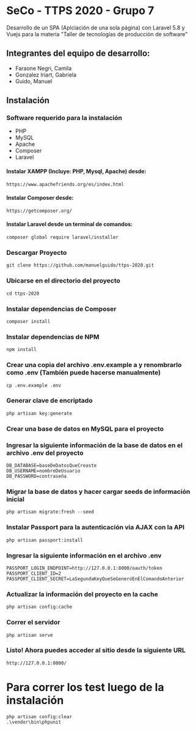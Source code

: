 # SeCo - TTPS 2020 - Grupo 7
Desarrollo de un SPA (Aplciación de una sola página) con Laravel 5.8 y Vuejs para la materia "Taller de tecnologías de producción de software"

## Integrantes del equipo de desarrollo:
* Faraone Negri, Camila
* Gonzalez Iriart, Gabriela
* Guido, Manuel

## Instalación

### Software requerido para la instalación
* PHP
* MySQL
* Apache
* Composer
* Laravel

#### Instalar XAMPP (Incluye: PHP, Mysql, Apache) desde:
```
https://www.apachefriends.org/es/index.html
```

#### Instalar Composer desde:
```
https://getcomposer.org/
```

#### Instalar Laravel desde un terminal de comandos:
```
composer global require laravel/installer
```

### Descargar Proyecto
```
git clone https://github.com/manuelguido/ttps-2020.git
```

### Ubicarse en el directorio del proyecto
```
cd ttps-2020
```

### Instalar dependencias de Composer
```
composer install
```

### Instalar dependencias de NPM
```
npm install
```

### Crear una copia del archivo .env.example a y renombrarlo como .env (También puede hacerse manualmente)
```
cp .env.example .env
```

### Generar clave de encriptado
```
php artisan key:generate
```

### Crear una base de datos en MySQL para el proyecto


### Ingresar la siguiente información de la base de datos en el archivo .env del proyecto
```
DB_DATABASE=baseDeDatosQueCreaste
DB_USERNAME=nombreDeUsuario
DB_PASSWORD=contraseña
```

### Migrar la base de datos y hacer cargar seeds de información inicial
```
php artisan migrate:fresh --seed
```

### Instalar Passport para la autenticación via AJAX con la API
```
php artisan passport:install
```

### Ingresar la siguiente información en el archivo .env
```
PASSPORT_LOGIN_ENDPOINT=http://127.0.0.1:8000/oauth/token
PASSPORT_CLIENT_ID=2
PASSPORT_CLIENT_SECRET=LaSegundaKeyQueSeGeneróEnElComandoAnterior
```

### Actualizar la información del proyecto en la cache
```
php artisan config:cache
```

### Correr el servidor
```
php artisan serve
```

### Listo! Ahora puedes acceder al sitio desde la siguiente URL
```
http://127.0.0.1:8000/
```


# Para correr los test luego de la instalación
```
php artisan config:clear
.\vendor\bin\phpunit
```
